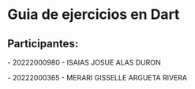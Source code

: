 <h1>Guia de ejercicios en Dart</h1>
<h2>Participantes:</h2>
<p>- 20222000980 - ISAIAS JOSUE ALAS DURON</p>
<p>- 20222000365 - MERARI GISSELLE ARGUETA RIVERA</p>
